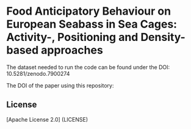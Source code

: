 # Food Anticipatory Behaviour on European Seabass in Sea Cages: Activity-, Positioning and Density-based approaches
The dataset needed to run the code can be found under the DOI: 10.5281/zenodo.7900274

The DOI of the paper using this repository:

## License
[Apache License 2.0] (LICENSE)
